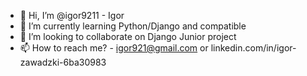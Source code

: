 - 👋 Hi, I’m @igor9211 - Igor
- 🌱 I’m currently learning Python/Django and compatible
- 💞️ I’m looking to collaborate on Django Junior project
- 📫 How to reach me? -  igor921@gmail.com or linkedin.com/in/igor-zawadzki-6ba30983
